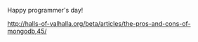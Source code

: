 Happy programmer's day!

http://halls-of-valhalla.org/beta/articles/the-pros-and-cons-of-mongodb,45/
